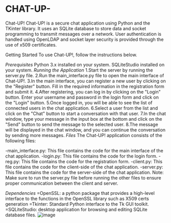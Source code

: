 # CHAT-UP-
Chat-UP!
Chat-UP! is a secure chat application using Python and the TKinter library. It uses an SQLite database to store data and socket programming to transmit messages over a network. User authentication is handled using OpenLDAP and socket layer security is provided through the use of x509 certificates.

Getting Started
To use Chat-UP!, follow the instructions below.

*Prerequisites*
Python 3.x installed on your system.
SQLiteStudio installed on your system.
*Running the Application*
1.Start the server by running the server.py file.
2.Run the main_interface.py file to open the main interface of Chat-UP!.
3.In the main interface, you can register a new user by clicking on the "Register" button. Fill in the required information in the registration form and submit it.
4.After registering, you can log in by clicking on the "Login" button. Enter your username and password in the login form and click on the "Login" button.
5.Once logged in, you will be able to see the list of connected users in the chat application.
6.Select a user from the list and click on the "Chat" button to start a conversation with that user.
7.In the chat window, type your message in the input box at the bottom and click on the "Send" button to send the message to the selected user.
8.The message will be displayed in the chat window, and you can continue the conversation by sending more messages.
*Files*
The Chat-UP! application consists of the following files:

-main_interface.py: This file contains the code for the main interface of the chat application.
-login.py: This file contains the code for the login form.
-reg.py: This file contains the code for the registration form.
-client.py: This file contains the code for the client-side of the chat application.
-server.py: This file contains the code for the server-side of the chat application.
Note: Make sure to run the server.py file before running the other files to ensure proper communication between the client and server.

*Dependencies*
=OpenSSL: a python package that provides a high-level interface to the functions in the OpenSSL library such as X509 certs generation
=Tkinter: Standard Python interface to the Tk GUI toolkit.
=SQLiteStudio: desktop application for browsing and editing SQLite database files.
![image](https://github.com/V3NIX/CHAT-UP-/assets/117733151/f78a64ca-4f6a-4a26-82f7-8b1a3b604c67)
